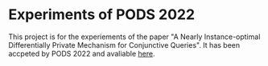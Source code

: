 # Experiments of PODS 2022

This project is for the experiements of the paper "A Nearly Instance-optimal Differentially Private Mechanism for Conjunctive Queries". It has been accpeted by PODS 2022 and avaliable [here](https://www.cse.ust.hk/~yike/DP-CQ.pdf).
